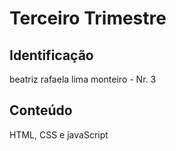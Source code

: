# Terceiro Trimestre

## Identificação
beatriz rafaela lima monteiro - Nr. 3

## Conteúdo
HTML, CSS e javaScript
